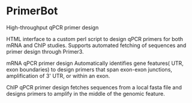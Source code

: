 PrimerBot
=========

High-throughput qPCR primer design

HTML interface to a custom perl script to design qPCR primers for both mRNA and ChIP studies. Supports automated fetching of sequences and primer design through Primer3.

mRNA qPCR primer design Automatically identifies gene features( UTR, exon boundaries) to design primers that span exon-exon junctions, amplification of 3' UTR, or within an exon.

ChIP qPCR primer design fetches sequences from a local fasta file and designs primers to amplify in the middle of the genomic feature. 
